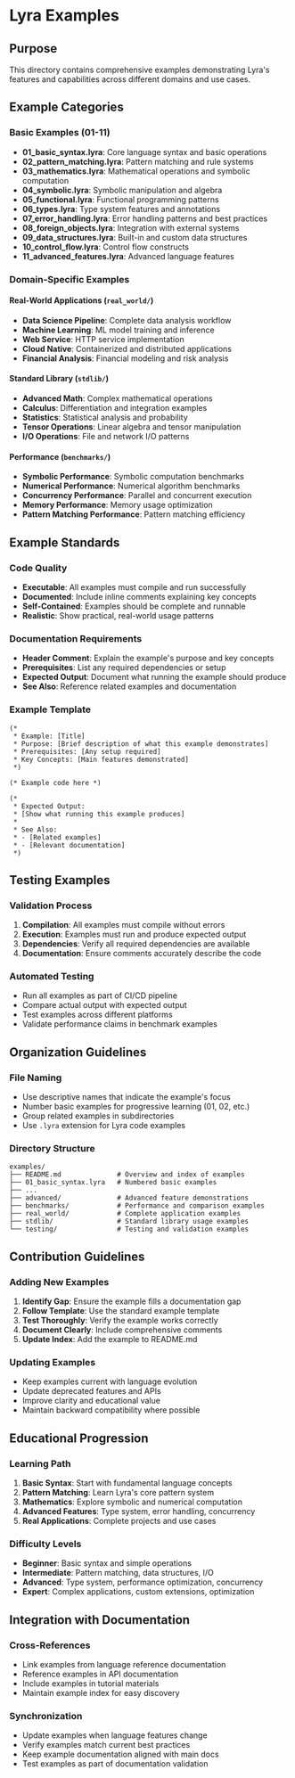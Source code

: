 # Lyra Examples

## Purpose

This directory contains comprehensive examples demonstrating Lyra's features and capabilities across different domains and use cases.

## Example Categories

### Basic Examples (01-11)
- **01_basic_syntax.lyra**: Core language syntax and basic operations
- **02_pattern_matching.lyra**: Pattern matching and rule systems
- **03_mathematics.lyra**: Mathematical operations and symbolic computation
- **04_symbolic.lyra**: Symbolic manipulation and algebra
- **05_functional.lyra**: Functional programming patterns
- **06_types.lyra**: Type system features and annotations
- **07_error_handling.lyra**: Error handling patterns and best practices
- **08_foreign_objects.lyra**: Integration with external systems
- **09_data_structures.lyra**: Built-in and custom data structures
- **10_control_flow.lyra**: Control flow constructs
- **11_advanced_features.lyra**: Advanced language features

### Domain-Specific Examples

#### Real-World Applications (`real_world/`)
- **Data Science Pipeline**: Complete data analysis workflow
- **Machine Learning**: ML model training and inference
- **Web Service**: HTTP service implementation
- **Cloud Native**: Containerized and distributed applications
- **Financial Analysis**: Financial modeling and risk analysis

#### Standard Library (`stdlib/`)
- **Advanced Math**: Complex mathematical operations
- **Calculus**: Differentiation and integration examples
- **Statistics**: Statistical analysis and probability
- **Tensor Operations**: Linear algebra and tensor manipulation
- **I/O Operations**: File and network I/O patterns

#### Performance (`benchmarks/`)
- **Symbolic Performance**: Symbolic computation benchmarks
- **Numerical Performance**: Numerical algorithm benchmarks
- **Concurrency Performance**: Parallel and concurrent execution
- **Memory Performance**: Memory usage optimization
- **Pattern Matching Performance**: Pattern matching efficiency

## Example Standards

### Code Quality
- **Executable**: All examples must compile and run successfully
- **Documented**: Include inline comments explaining key concepts
- **Self-Contained**: Examples should be complete and runnable
- **Realistic**: Show practical, real-world usage patterns

### Documentation Requirements
- **Header Comment**: Explain the example's purpose and key concepts
- **Prerequisites**: List any required dependencies or setup
- **Expected Output**: Document what running the example should produce
- **See Also**: Reference related examples and documentation

### Example Template
```lyra
(*
 * Example: [Title]
 * Purpose: [Brief description of what this example demonstrates]
 * Prerequisites: [Any setup required]
 * Key Concepts: [Main features demonstrated]
 *)

(* Example code here *)

(*
 * Expected Output:
 * [Show what running this example produces]
 *
 * See Also:
 * - [Related examples]
 * - [Relevant documentation]
 *)
```

## Testing Examples

### Validation Process
1. **Compilation**: All examples must compile without errors
2. **Execution**: Examples must run and produce expected output
3. **Dependencies**: Verify all required dependencies are available
4. **Documentation**: Ensure comments accurately describe the code

### Automated Testing
- Run all examples as part of CI/CD pipeline
- Compare actual output with expected output
- Test examples across different platforms
- Validate performance claims in benchmark examples

## Organization Guidelines

### File Naming
- Use descriptive names that indicate the example's focus
- Number basic examples for progressive learning (01, 02, etc.)
- Group related examples in subdirectories
- Use `.lyra` extension for Lyra code examples

### Directory Structure
```
examples/
├── README.md              # Overview and index of examples
├── 01_basic_syntax.lyra   # Numbered basic examples
├── ...
├── advanced/              # Advanced feature demonstrations
├── benchmarks/            # Performance and comparison examples
├── real_world/            # Complete application examples
├── stdlib/                # Standard library usage examples
└── testing/               # Testing and validation examples
```

## Contribution Guidelines

### Adding New Examples
1. **Identify Gap**: Ensure the example fills a documentation gap
2. **Follow Template**: Use the standard example template
3. **Test Thoroughly**: Verify the example works correctly
4. **Document Clearly**: Include comprehensive comments
5. **Update Index**: Add the example to README.md

### Updating Examples
- Keep examples current with language evolution
- Update deprecated features and APIs
- Improve clarity and educational value
- Maintain backward compatibility where possible

## Educational Progression

### Learning Path
1. **Basic Syntax**: Start with fundamental language concepts
2. **Pattern Matching**: Learn Lyra's core pattern system
3. **Mathematics**: Explore symbolic and numerical computation
4. **Advanced Features**: Type system, error handling, concurrency
5. **Real Applications**: Complete projects and use cases

### Difficulty Levels
- **Beginner**: Basic syntax and simple operations
- **Intermediate**: Pattern matching, data structures, I/O
- **Advanced**: Type system, performance optimization, concurrency
- **Expert**: Complex applications, custom extensions, optimization

## Integration with Documentation

### Cross-References
- Link examples from language reference documentation
- Reference examples in API documentation
- Include examples in tutorial materials
- Maintain example index for easy discovery

### Synchronization
- Update examples when language features change
- Verify examples match current best practices
- Keep example documentation aligned with main docs
- Test examples as part of documentation validation